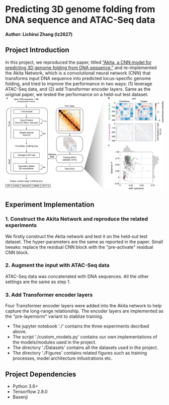 # Predicting 3D genome folding from DNA sequence and ATAC-Seq data
#### Author: Lichirui Zhang (lz2627)
## Project Introduction
In this project, we reproduced the paper, titled [“Akita, a CNN model for predicting 3D genome folding from DNA sequence.”](https://www.nature.com/articles/s41592-020-0958-x) and re-implemented the Akita Network, which is a convolutional neural network (CNN) that transforms input DNA sequence into predicted locus-specific genome folding, and tried to improve the performance in two ways: (1) leverage ATAC-Seq data, and (2) add Transformer encoder layers. Same as the original paper, we tested the performance on a held-out test dataset.
![Network structure](./Figures/akita_architecture.png)


## Experiment Implementation
### 1. Construct the Akita Network and reproduce the related experiments
We firstly construct the Akita network and test it on the held-out test dataset. The hyper-parameters are the same as reported in the paper. Small tweaks: replace the residual CNN block with the "pre-activate" residual CNN block.

### 2. Augment the input with ATAC-Seq data
ATAC-Seq data was concatenated with DNA sequences. All the other settings are the same as step 1. 

### 3. Add Transformer encoder layers
Four Transformer encoder layers were added into the Akita network to help capture the long-range relationship. The encoder layers are implemented as the "pre-layernorm" variant to stablize training.

* The jupyter notebook './' contains the three experiments decribed above. 
* The script './custom_models.py' contains our own implementations of the models/modules used in the project.
* The directory './Datasets' contains all the datasets used in the project.
* The directory './Figures' contains related figures such as training processes, model architecture inllustrations etc.

## Project Dependencies
* Python 3.6+
* Tensorflow 2.8.0
* Basenji
